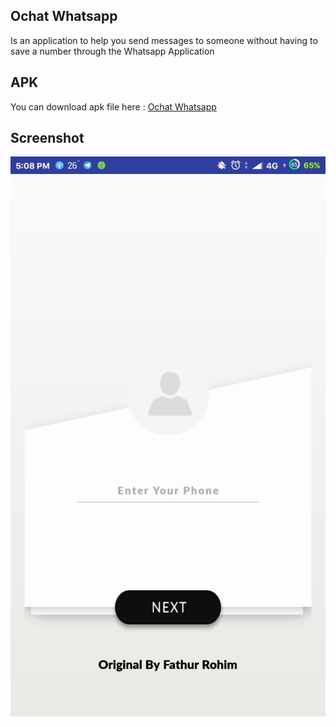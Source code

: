## Ochat Whatsapp
Is an application to help you send messages to someone without having to save a number through the Whatsapp Application

## APK
You can download apk file here : [Ochat Whatsapp](https://github.com/oimtrust/Ochat-Whatsapp/blob/master/app/release/app-release.apk "Ochat Whatsapp")

## Screenshot
![](https://github.com/oimtrust/Ochat-Whatsapp/blob/master/ochatwhatsapp.jpg)
